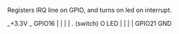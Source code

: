 Registers IRQ line on GPIO, and turns on led on interrupt.
 
  _+3.3V			  _ GPIO16
  |				  |	
  |				  |
 \. (switch)			  O LED
  |				  |
  |				  |
GPIO21				 GND
